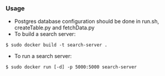 ### Usage

- Postgres database configuration should be done in run.sh, createTable.py and fetchData.py
- To build a search server:
```
$ sudo docker build -t search-server .
```
- To run a search server:
```
$ sudo docker run [-d] -p 5000:5000 search-server
```